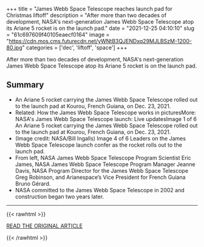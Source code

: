 +++
title = "James Webb Space Telescope reaches launch pad for Christmas liftoff"
description = "After more than two decades of development, NASA's next-generation James Webb Space Telescope atop its Ariane 5 rocket is on the launch pad."
date = "2021-12-25 04:10:10"
slug = "61c697609f40105eaecf0164"
image = "https://cdn.mos.cms.futurecdn.net/yWNtB3QJENDxq29MJLBSzM-1200-80.jpg"
categories = ['dec', 'liftoff', 'space']
+++

After more than two decades of development, NASA's next-generation James Webb Space Telescope atop its Ariane 5 rocket is on the launch pad.

## Summary

- An Ariane 5 rocket carrying the James Webb Space Telescope rolled out to the launch pad at Kourou, French Guiana, on Dec. 23, 2021.
- Related: How the James Webb Space Telescope works in picturesMore: NASA's James Webb Space Telescope launch: Live updatesImage 1 of 6 An Ariane 5 rocket carrying the James Webb Space Telescope rolled out to the launch pad at Kourou, French Guiana, on Dec. 23, 2021.
- (Image credit: NASA/Bill Ingalls) Image 4 of 6 Leaders on the James Webb Space Telescope launch confer as the rocket rolls out to the launch pad.
- From left, NASA James Webb Space Telescope Program Scientist Eric James, NASA James Webb Space Telescope Program Manager Jeanne Davis, NASA Program Director for the James Webb Space Telescope Greg Robinson, and Arianespace’s Vice President for French Guiana Bruno Gérard.
- NASA committed to the James Webb Space Telescope in 2002 and construction began two years later.

---

{{< rawhtml >}}
  <p class="article-category">
    <a target="_blank" href="https://www.space.com/james-webb-space-telescope-rocket-rollout">READ THE ORIGINAL ARTICLE</a>
  </p>
{{< /rawhtml >}}
